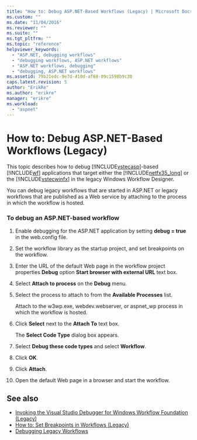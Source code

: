 ```yaml
---
title: "How to: Debug ASP.NET-Based Workflows (Legacy) | Microsoft Docs"
ms.custom: ""
ms.date: "11/04/2016"
ms.reviewer: ""
ms.suite: ""
ms.tgt_pltfrm: ""
ms.topic: "reference"
helpviewer_keywords:
  - "ASP.NET, debugging workflows"
  - "debugging workflows, ASP.NET workflows"
  - "ASP.NET workflows, debugging"
  - "debugging, ASP.NET workflows"
ms.assetid: 79b21edc-9e7d-410d-af68-09c1598b9c30
caps.latest.revision: 5
author: "ErikRe"
ms.author: "erikre"
manager: "erikre"
ms.workload:
  - "aspnet"
---
```

# How to: Debug ASP.NET-Based Workflows (Legacy)
This topic describes how to debug [!INCLUDE[vstecasp](../code-quality/includes/vstecasp_md.md)]-based [!INCLUDE[wf](../workflow-designer/includes/wf_md.md)] applications that target either the [!INCLUDE[netfx35_long](../workflow-designer/includes/netfx35_long_md.md)] or the [!INCLUDE[vstecwinfx](../workflow-designer/includes/vstecwinfx_md.md)] in the legacy Windows Workflow Designer.

 You can debug legacy workflows that are started in ASP.NET or legacy workflows that are published as a Web service by attaching to the process in which the workflow is hosted.

### To debug an ASP.NET-based workflow

1.  Enable debugging for the ASP.NET application by setting **debug = true** in the web.config file.

2.  Set the workflow library as the startup project, and set breakpoints on the workflow.

3.  Enter the URL of the default Web page in the workflow project properties **Debug** option **Start browser with external URL** text box.

4.  Select **Attach to process** on the **Debug** menu.

5.  Select the process to attach to from the **Available Processes** list.

     Attach to the w3wp.exe, webdev.webserver, or aspnet_wp process in which the workflow is hosted.

6.  Click **Select** next to the **Attach To** text box.

     The **Select Code Type** dialog box appears.

7.  Select **Debug these code types** and select **Workflow**.

8.  Click **OK**.

9. Click **Attach**.

10. Open the default Web page in a browser and start the workflow.

## See also

- [Invoking the Visual Studio Debugger for Windows Workflow Foundation (Legacy)](../workflow-designer/invoking-the-visual-studio-debugger-for-windows-workflow-foundation-legacy.md)
- [How to: Set Breakpoints in Workflows (Legacy)](../workflow-designer/how-to-set-breakpoints-in-workflows-legacy.md)
- [Debugging Legacy Workflows](../workflow-designer/debugging-legacy-workflows.md)